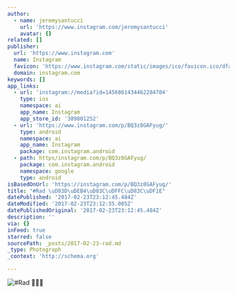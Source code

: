 ```yaml
---
author:
  - name: jeremysantucci
    url: 'https://www.instagram.com/jeremysantucci'
    avatar: {}
related: []
publisher:
  url: 'https://www.instagram.com'
  name: Instagram
  favicon: 'https://www.instagram.com/static/images/ico/favicon.ico/dfa85bb1fd63.ico'
  domain: instagram.com
keywords: []
app_links:
  - url: 'instagram://media?id=1456861434462284704'
    type: ios
    namespace: ai
    app_name: Instagram
    app_store_id: '389801252'
  - url: 'https://www.instagram.com/p/BQ3z8GAFyug/'
    type: android
    namespace: ai
    app_name: Instagram
    package: com.instagram.android
  - path: https/instagram.com/p/BQ3z8GAFyug/
    package: com.instagram.android
    namespace: google
    type: android
isBasedOnUrl: 'https://instagram.com/p/BQ3z8GAFyug/'
title: "#Rad \uD83D\uDEB4\uD83C\uDFFC\uD83C\uDF1E"
datePublished: '2017-02-23T23:12:45.484Z'
dateModified: '2017-02-23T23:12:35.005Z'
datePublishedOriginal: '2017-02-23T23:12:45.484Z'
description: ''
via: {}
inFeed: true
starred: false
sourcePath: _posts/2017-02-23-rad.md
_type: Photograph
_context: 'http://schema.org'

---
```

![#Rad ](https://scontent.cdninstagram.com/t51.2885-15/sh0.08/e35/p640x640/16789949_289543974797529_8299040490016210944_n.jpg)